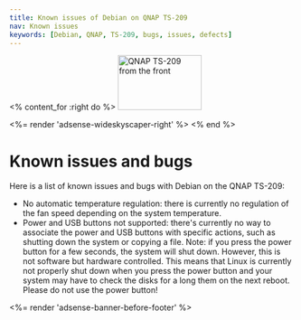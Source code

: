 ```yaml
---
title: Known issues of Debian on QNAP TS-209
nav: Known issues
keywords: [Debian, QNAP, TS-209, bugs, issues, defects]
---
```


<% content_for :right do %>
<img src = "../images/r_ts209_front.jpg" class="border" alt="QNAP TS-209 from the front" width="148" height="97" />

<%= render 'adsense-wideskyscaper-right' %>
<% end %>

<h1>Known issues and bugs</h1>

Here is a list of known issues and bugs with Debian on the QNAP TS-209:

<ul>

<li>No automatic temperature regulation: there is currently no regulation
of the fan speed depending on the system temperature.</li>

<li>Power and USB buttons not supported: there's currently no way to
associate the power and USB buttons with specific actions, such as shutting
down the system or copying a file.  Note: if you press the power button for
a few seconds, the system will shut down.  However, this is not software
but hardware controlled.  This means that Linux is currently not properly
shut down when you press the power button and your system may have to check
the disks for a long them on the next reboot.  Please do not use the power
button!</li>

</ul>

<div class="bbf">
<%= render 'adsense-banner-before-footer' %>
</div>

